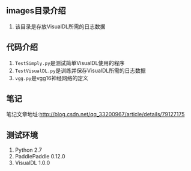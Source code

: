 ## images目录介绍
1. 该目录是存放VisualDL所需的日志数据

## 代码介绍
1. `TestSimply.py`是测试简单VisualDL使用的程序
2. `TestVisualDL.py`是训练并保存VisualDL所需的日志数据
3. `vgg.py`是vgg16神经网络的定义

## 笔记
笔记文章地址:http://blog.csdn.net/qq_33200967/article/details/79127175


## 测试环境
1. Python 2.7
2. PaddlePaddle 0.12.0
3. VisualDL 1.0.0